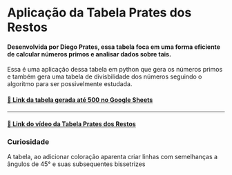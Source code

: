 # Aplicação da Tabela Prates dos Restos

#### Desenvolvida por Diego Prates, essa tabela foca em uma forma eficiente de calcular números primos e analisar dados sobre tais.

Essa é uma aplicação dessa tabela em python que gera os números primos e também gera uma tabela de divisbilidade dos números seguindo o algoritmo para ser possivelmente estudada.

#### [🔗 Link da tabela gerada até 500 no Google Sheets](https://docs.google.com/spreadsheets/d/1wOl9qld8hoNknZA1PxgJPvIfTWLcAx9zHKiD9APN75A/edit?usp=sharing)

---

#### [🔗 Link do vídeo da Tabela Prates dos Restos]()

### Curiosidade

A tabela, ao adicionar coloração aparenta criar linhas com semelhanças a ângulos de 45° e suas subsequentes bissetrizes

